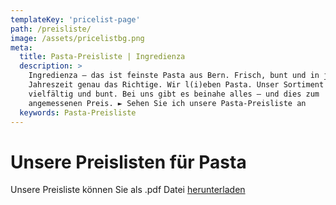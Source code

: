 ```yaml
---
templateKey: 'pricelist-page'
path: /preisliste/
image: /assets/pricelistbg.png
meta:
  title: Pasta-Preisliste | Ingredienza 
  description: >
    Ingredienza – das ist feinste Pasta aus Bern. Frisch, bunt und in jeder
    Jahreszeit genau das Richtige. Wir l(i)eben Pasta. Unser Sortiment ist
    vielfältig und bunt. Bei uns gibt es beinahe alles – und dies zum
    angemessenen Preis. ► Sehen Sie ich unsere Pasta-Preisliste an
  keywords: Pasta-Preisliste 
---
```


# Unsere Preislisten für Pasta

Unsere Preisliste können Sie als .pdf Datei [herunterladen](/assets/preisliste.pdf)
